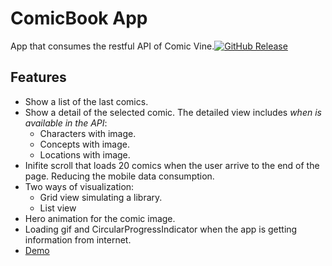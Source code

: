 # ComicBook App

App that consumes the restful API of Comic Vine.[![GitHub Release](https://img.shields.io/badge/-TechnicalTest-blue)](https://youtu.be/ONwGqGjy0Zo) 

## Features

- Show a list of the last comics.
- Show a detail of the selected comic. The detailed view includes *when is available in the API*:
  - Characters with image.
  - Concepts with image.
  - Locations with image.
- Inifite scroll that loads 20 comics when the user arrive to the end of the page. Reducing the mobile data consumption.
- Two ways of visualization:
  - Grid view simulating a library.
  - List view
- Hero animation for the comic image.
- Loading gif and CircularProgressIndicator when the app is getting information from internet.
- [Demo](https://youtu.be/ONwGqGjy0Zo)
